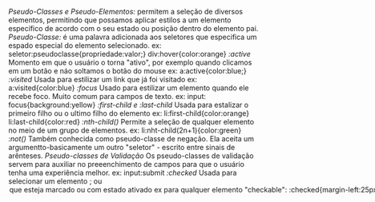 *Pseudo-Classes e Pseudo-Elementos:* permitem a seleção de diversos elementos, permitindo que possamos aplicar estilos a um elemento específico de acordo com o seu estado ou posição dentro do elemento pai.
    *Pseudo-Classe:* é uma palavra adicionada aos seletores que especifica um espado especial do elemento selecionado. 
    ex: seletor:pseudoclasse{propriedade:valor;}
        div:hover{color:orange}
    *:active* Momento em que o usuário o torna "ativo", por exemplo quando clicamos em um botão e náo soltamos o botão do mouse
        ex: a:active{color:blue;}
     *:visited* Usada para estilizar um link que já foi visitado
        ex: a:visited{color:blue}
     *:focus* Usado para estilizar um elemento quando ele recebe foco. Muito comum para campos de texto.
        ex: input: focus{background:yellow}
    *:first-child e :last-child* Usada para estalizar o primeiro filho ou o ultimo filho do elemento
        ex: li:first-child{color:orange}
            li:last-child{color:red}
    *:nth-child()* Permite a seleção de qualquer elemento no meio de um grupo de elementos.
        ex: li:nht-child(2n+1){color:green}
    *:not()* Também conhecida como pseudo-classe de negação. Ela aceita um argumentto-basicamente um outro "seletor" - escrito entre sinais de arênteses.
*Pseudo-classes de Validação* Os pseudo-classes de validação servem para auxiliar no preeenchimento de campos para que o usuário tenha uma experiência melhor. ex: input:submit
    *:checked* Usada para selecionar um elemento <radio>; <checkbox> ou <option> que esteja marcado ou com estado ativado
        ex para qualquer elemento "checkable": :checked{margin-left:25px}
        ex para qualquer elemento radio: 
        input[type="radio"]:checked{margin-left:25px}
        ex apenas para elementos checkbox:
        input[type="checkbox"]:checked{margin-left:25px}
        ex apenas para elementos option:
        option:checked{color:red}
    *:disabled* Usada para selecionar qualquer elemento desativado.
        ex: input:disabled{background:#ccc}
            input[type="text"]:disabled{background:#ccc}
    *:valid e :invalid* Usada para selecionar campos de formulários cujos dados de entrada estejam de acordo, ou não,com o formato requerido para o campo
        ex: input[type=email]:invalid{background:orange}
            input[type=email]:valid{background:green}
    *:required* Usada para selecionar qualquer elemento de formulário cujo preenchimento é orbigatório.
        input:required{background:red}
*Pseudo-elemento* é uma palavra-chave adicionada a um setor que permite que você selecione uma parte específica do elemento. seletor::pseudoelemento{propriedade:valor}
    *::placeholder* Usada para selecionar um placeholder (texto que fornece ao usuário uma dica que descreve o valor esperado em um determinado campo de entrada) de um elemento. 
        ex: ::placeholder{color:yelow}
    *::first-line* Usada para selecionar a primeira linha de um elemento no nível do bloco
        ex: p::first-line{color:blue}
    *::selection* Usada para selecionar a parte de um elemento por um usuário
        ex: p::selecion{color:red; background:yellow}
    *::marker* Usada para selecionar os marcadores dos itens da lista
        ex: ::marker{color:red; font-size:23px}
    *::before* Cria um elemento antes do elemento especificado. Precisa especificar uma especificidade chamada content
        ex: ::before{content:"10px"; width:100px; margin:100px; background:red}
